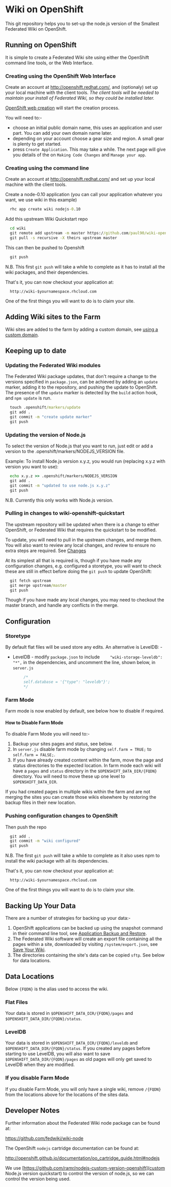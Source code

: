 # Wiki on OpenShift

This git repository helps you to set-up the node.js version of the Smallest Federated Wiki on OpenShift.

## Running on OpenShift

It is simple to create a Federated Wiki site using either the OpenShift command line tools, or the Web Interface.

### Creating using the OpenShift Web Interface

Create an account at http://openshift.redhat.com/, and (optionaly) set up your local machine with the client tools. *The client tools will be needed to maintain your install of Federated Wiki, so they could be installed later.*

[OpenShift web creation](https://openshift.redhat.com/app/console/application_types/custom?cartridges[]=nodejs-0.10&initial_git_url=https%3A%2F%2Fgithub.com/paul90/wiki-openshift-quickstart.git&name=wiki) will start the creation process.

You will need to:-

* choose an initial public domain name, this uses an application and user part. You can add your own domain name later.
* depending on your account choose a gear size and region. A small gear is plenty to get started.
* press `Create Application`. This may take a while. The next page will give you details of the on `Making Code Changes` and `Manage your app`.

### Creating using the command line

Create an account at http://openshift.redhat.com/ and set up your local machine with the client tools.

Create a node-0.10 application (you can call your application whatever you want, we use wiki in this example)
```cmd
  rhc app create wiki nodejs-0.10
```

Add this upstream Wiki Quickstart repo
```cmd
  cd wiki
  git remote add upstream -m master https://github.com/paul90/wiki-openshift-quickstart.git
  git pull -s recursive -X theirs upstream master
```

This can then be pushed to Openshift
```cmd
  git push
```

N.B. This first `git push` will take a while to complete as it has to install all
the wiki packages, and their dependencies.

That's it, you can now checkout your application at:
```
  http://wiki-$yournamespace.rhcloud.com
```
One of the first things you will want to do is to claim your site.

## Adding Wiki sites to the Farm

Wiki sites are added to the farm by adding a custom domain, see [using a custom domain](https://developers.openshift.com/en/managing-domains-ssl.html#using-a-custom-domain).

## Keeping up to date

### Updating the Federated Wiki modules

The Federated Wiki package updates, that don't require a change to the versions specified in `package.json`,
can be achieved by adding an `update` marker, adding it to the repository, and pushing the update to OpenShift.
The presence of the `update` marker is detected by the `build` action hook, and `npm update` is run.

```cmd
  touch .openshift/markers/update
  git add .
  git commit -m "create update marker"
  git push
```

### Updating the version of Node.js

To select the version of Node.js that you want to run, just edit or add a version to the .openshift/markers/NODEJS_VERSION file.

Example: To install Node.js version x.y.z, you would run (replacing x.y.z with version you want to use):

```cmd
  echo x.y.z >> .openshift/markers/NODEJS_VERSION
  git add .
  git commit -m "updated to use node.js x.y.z"
  git push
```

N.B. Currently this only works with Node.js version.


### Pulling in changes to wiki-openshift-quickstart

The upstream repository will be updated when there is a change to either OpenShift, or Federated Wiki that requires the quickstart to be modified.

To update, you will need to pull in the upstream changes, and merge them. You will also want to review any local
changes, and review to ensure no extra steps are required. See [Changes]()

At its simplest all that is required is, though if you have made any configuration changes, e.g. configured a storetype,
you will want to check these are still in effect before doing the `git push` to update OpenShift:
```cmd
  git fetch upstream
  git merge upstream/master
  git push
```
Though if you have made any local changes, you may need to checkout the master branch, and handle any conflicts
in the merge.


## Configuration

### Storetype

By default flat files will be used store any edits. An alternative is LevelDB: -
* LevelDB - modify `package.json` to include `    "wiki-storage-leveldb": "*",` in the dependencies, and
uncomment the line, shown below, in `server.js`

```js
        /*
        self.database = '{"type": "leveldb"}';
        */
```


### Farm Mode

Farm mode is now enabled by default, see below how to disable if required.

#### How to Disable Farm Mode

To disable Farm Mode you will need to:-

1. Backup your sites pages and status, see below.
2. In `server.js` disable farm mode by changing `self.farm = TRUE;` to `self.farm = FALSE;`.
3. If you have already created content within the farm, move the page and status directories to the expected location. In farm mode each wiki will have a `pages` and `status` directory in the `$OPENSHIFT_DATA_DIR/{FQDN}` directory. You will need to move these up one level to `$OPENSHIFT_DATA_DIR`.

If you had created pages in multiple wikis within the farm and are not merging the sites you can create those wikis elsewhere by restoring the backup files in their new location.

### Pushing configuration changes to OpenShift

Then push the repo
```cmd
  git add .
  git commit -m "wiki configured"
  git push
```

N.B. The first `git push` will take a while to complete as it also uses npm to install
the wiki package with all its dependencies.

That's it, you can now checkout your application at:
```
  http://wiki-$yournamespace.rhcloud.com
```
One of the first things you will want to do is to claim your site.

## Backing Up Your Data

There are a number of strategies for backing up your data:-

1. OpenShift applications can be backed up using the snapshot command in their command line tool, see [Application Backup and Restore](https://developers.openshift.com/en/managing-backing-up-applications.html).
2. The Federated Wiki software will create an export file containing all the pages within a site, downloaded by visiting `/system/export.json`, see [Save Your Wiki](forage.ward.fed.wiki.org/save-your-wiki.html).
3. The directories containing the site's data can be copied `sftp`. See below for data locations.

## Data Locations

Below `{FQDN}` is the alias used to access the wiki.

### Flat Files

Your data is stored in `$OPENSHIFT_DATA_DIR/{FQDN}/pages` and `$OPENSHIFT_DATA_DIR/{FQDN}/status`.

### LevelDB

Your data is stored in `$OPENSHIFT_DATA_DIR/{FQDN}/leveldb` and `$OPENSHIFT_DATA_DIR/{FQDN}/status`. If you created any
pages before starting to use LevelDB, you will also want to save `$OPENSHIFT_DATA_DIR/{FQDN}/pages` as old pages will
only get saved to LevelDB when they are modified.


### If you disable Farm Mode

If you disable Farm Mode, you will only have a single wiki, remove `/{FQDN}` from the locations above for the locations of the sites data.


## Developer Notes

Further information about the Federated Wiki node package can be found at:

https://github.com/fedwiki/wiki-node

The OpenShift `nodejs` cartridge documentation can be found at:

http://openshift.github.io/documentation/oo_cartridge_guide.html#nodejs

We use [https://github.com/ramr/nodejs-custom-version-openshift](custom Node.js version quickstart) to control the version of node.js, so we can control the version being used.
